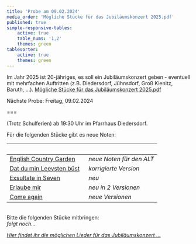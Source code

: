 ```yaml
---
title: 'Probe am 09.02.2024'
media_order: 'Mögliche Stücke für das Jubiläumskonzert 2025.pdf'
published: true
simple-responsive-tables:
    active: true
    table_nums: '1,2'
    themes: green
tablesorter:
    active: true
    themes: green
---
```


Im Jahr 2025 ist 20-jähriges, es soll ein Jubiläumskonzert geben - eventuell mit mehrfachen Auftritten (z.B. Diedersdorf, Jühnsdorf, Groß Kienitz, Baruth, ...).
[Mögliche Stücke für das Jubiläumskonzert 2025.pdf](Mo%CC%88gliche%20Stu%CC%88cke%20fu%CC%88r%20das%20Jubila%CC%88umskonzert%202025.pdf)

Nächste Probe: Freitag, 09.02.2024

===

(Trotz Schulferien) ab 19:30 Uhr im Pfarrhaus Diedersdorf.
<br/>

Für die folgenden Stücke gibt es neue Noten:
<br/>

| &nbsp; |   | 
| :------------ | :------------ | 
| [<i class="fa fa-hand-o-right"></i> English Country Garden](/choerchen-intern/choerchennoten/english_country_garden) | <i>&nbsp;&nbsp;neue Noten für den ALT</i> |
| [<i class="fa fa-hand-o-right"></i> Dat du min Leevsten büst](/choerchen-intern/choerchennoten/dat_du_min_leevsten_buest) | <i>&nbsp;&nbsp;korrigierte Version</i> |
| [<i class="fa fa-hand-o-right"></i> Exsultate in Seven](/choerchen-intern/choerchennoten/exsultate_in_seven) | <i>&nbsp;&nbsp;neu</i> |
| [<i class="fa fa-hand-o-right"></i> Erlaube mir](/choerchen-intern/choerchennoten/erlaube-mir) | <i>&nbsp;&nbsp;neu in 2 Versionen</i> |
| [<i class="fa fa-hand-o-right"></i> Come again](/choerchen-intern/choerchennoten/come-again) | <i>&nbsp;&nbsp;neue Versionen</i> |



<br/>
Bitte die folgenden Stücke mitbringen:
<br/>
<i>folgt noch...



<br/>

[<i class="fa fa-hand-o-right"></i> Hier findet ihr die möglichen Lieder für das Jubiläumskonzert ...](/choerchen-intern/choerchennoten/tag:Jubiläumskonzert%202025/query:Jubiläumskonzert%202025)